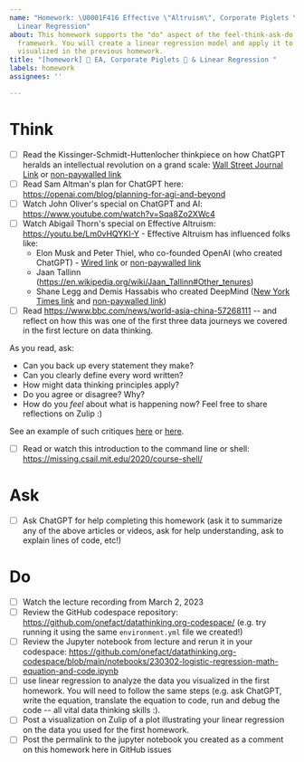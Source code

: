 ```yaml
---
name: "Homework: \U0001F416 Effective \"Altruism\", Corporate Piglets \U0001F437 &
  Linear Regression"
about: This homework supports the "do" aspect of the feel-think-ask-do data thinking
  framework. You will create a linear regression model and apply it to the data you
  visualized in the previous homework.
title: "[homework] 🐖 EA, Corporate Piglets 🐷 & Linear Regression "
labels: homework
assignees: ''

---
```


# Think
- [ ] Read the Kissinger-Schmidt-Huttenlocher thinkpiece on how ChatGPT heralds an intellectual revolution on a grand scale: [Wall Street Journal Link](https://www.wsj.com/articles/chatgpt-heralds-an-intellectual-revolution-enlightenment-artificial-intelligence-homo-technicus-technology-cognition-morality-philosophy-774331c6) or [non-paywalled link](https://archive.is/StViZ)
- [ ] Read Sam Altman's plan for ChatGPT here: https://openai.com/blog/planning-for-agi-and-beyond
- [ ] Watch John Oliver's special on ChatGPT and AI: https://www.youtube.com/watch?v=Sqa8Zo2XWc4
- [ ] Watch Abigail Thorn's special on Effective Altruism: https://youtu.be/Lm0vHQYKI-Y - Effective Altruism has influenced folks like:
  * Elon Musk and Peter Thiel, who co-founded OpenAI (who created ChatGPT) - [Wired link](https://www.wired.com/story/effective-altruism-artificial-intelligence-sam-bankman-fried/) or [non-paywalled link](https://archive.is/9bCpR)
  * Jaan Tallinn (https://en.wikipedia.org/wiki/Jaan_Tallinn#Other_tenures)
  * Shane Legg and Demis Hassabis who created DeepMind ([New York Times link](https://www.nytimes.com/2021/02/13/technology/slate-star-codex-rationalists.html) and [non-paywalled link](https://archive.is/HAIuz))
- [ ] Read https://www.bbc.com/news/world-asia-china-57268111 -- and reflect on how this was one of the first three data journeys we covered in the first lecture on data thinking.

As you read, ask: 

* Can you back up every statement they make? 
* Can you clearly define every word written? 
* How might data thinking principles apply?
* Do you agree or disagree? Why?
* How do you *feel* about what is happening now? Feel free to share reflections on Zulip :)

See an example of such critiques [here](https://twitter.com/emilymbender/status/1629708863699308544) or [here](https://twitter.com/ProfNoahGian/status/1630501440010563585?s=20). 

- [ ] Read or watch this introduction to the command line or shell: https://missing.csail.mit.edu/2020/course-shell/

# Ask
- [ ] Ask ChatGPT for help completing this homework (ask it to summarize any of the above articles or videos, ask for help understanding, ask to explain lines of code, etc!)

# Do
- [ ] Watch the lecture recording from March 2, 2023
- [ ] Review the GitHub codespace repository: https://github.com/onefact/datathinking.org-codespace/ (e.g. try running it using the same `environment.yml` file we created!)
- [ ] Review the Jupyter notebook from lecture and rerun it in your codespace: https://github.com/onefact/datathinking.org-codespace/blob/main/notebooks/230302-logistic-regression-math-equation-and-code.ipynb
- [ ] use linear regression to analyze the data you visualized in the first homework. You will need to follow the same steps (e.g. ask ChatGPT, write the equation, translate the equation to code, run and debug the code -- all vital data thinking skills :).
- [ ] Post a visualization on Zulip of a plot illustrating your linear regression on the data you used for the first homework.
- [ ] Post the permalink to the jupyter notebook you created as a comment on this homework here in GitHub issues
